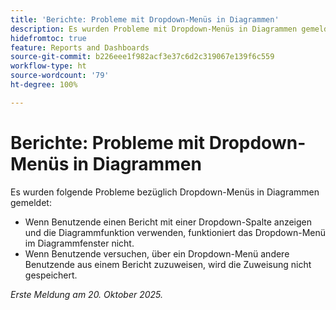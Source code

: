 ```yaml
---
title: 'Berichte: Probleme mit Dropdown-Menüs in Diagrammen'
description: Es wurden Probleme mit Dropdown-Menüs in Diagrammen gemeldet.
hidefromtoc: true
feature: Reports and Dashboards
source-git-commit: b226eee1f982acf3e37c6d2c319067e139f6c559
workflow-type: ht
source-wordcount: '79'
ht-degree: 100%

---
```



# Berichte: Probleme mit Dropdown-Menüs in Diagrammen

Es wurden folgende Probleme bezüglich Dropdown-Menüs in Diagrammen gemeldet:

* Wenn Benutzende einen Bericht mit einer Dropdown-Spalte anzeigen und die Diagrammfunktion verwenden, funktioniert das Dropdown-Menü im Diagrammfenster nicht.
* Wenn Benutzende versuchen, über ein Dropdown-Menü andere Benutzende aus einem Bericht zuzuweisen, wird die Zuweisung nicht gespeichert.

_Erste Meldung am 20. Oktober 2025._
